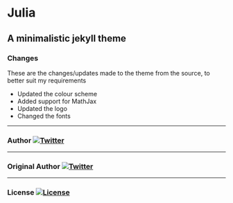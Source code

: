 # Julia

A minimalistic jekyll theme
---------------------------

### Changes
These are the changes/updates made to the theme from the source, to better suit my requirements
 * Updated the colour scheme
 * Added support for MathJax
 * Updated the logo
 * Changed the fonts

---------------------------

### Author [![Twitter](https://img.shields.io/badge/author-TheAnig-brightgreen.svg)](https://github.com/TheAnig)

---------------------------
### Original Author  [![Twitter](https://img.shields.io/badge/kuoa-<3-66BAB7.svg)](https://github.com/kuoa)

---------------------------
### License  [![License](https://img.shields.io/npm/l/express.svg)](https://github.com/kuoa/julia/blob/master/LICENSE)
